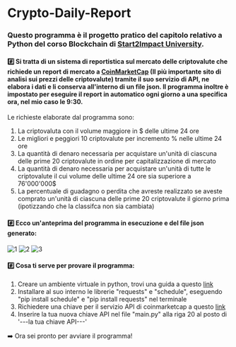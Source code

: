# Crypto-Daily-Report

### Questo programma è il progetto pratico del capitolo relativo a Python del corso Blockchain di [Start2Impact University](https://www.start2impact.it/master/blockchain-development/). ###

#### :hash: Si tratta di un sistema di reportistica sul mercato delle criptovalute che richiede un report di mercato a [CoinMarketCap](https://coinmarketcap.com/) (Il più importante sito di analisi sui prezzi delle criptovalute) tramite il suo servizio di API, ne elabora i dati e li conserva all'interno di un file json. Il programma inoltre è impostato per eseguire il report in automatico ogni giorno a una specifica ora, nel mio caso le 9:30.
Le richieste elaborate dal programma sono:

1. La criptovaluta con il volume maggiore in $ delle ultime 24 ore
2. Le migliori e peggiori 10 criptovalute per incremento % nelle ultime 24 ore
3. La quantità di denaro necessaria per acquistare un'unità di ciascuna delle prime 20 criptovalute in ordine per capitalizzazione di mercato
4. La quantità di denaro necessaria per acquistare un'unità di tutte le criptovalute il cui volume delle ultime 24 ore sia superiore a 76'000'000$
5. La percentuale di guadagno o perdita che avreste realizzato se aveste comprato un'unità di ciascuna delle prime 20 criptovalute il giorno prima (ipotizzando che la classifca non sia cambiata)


#### :hash: Ecco un'anteprima del programma in esecuzione e del file json generato:

![1](https://user-images.githubusercontent.com/122997887/215443693-ea6ad73d-5916-41ad-bb89-c90af43d8c2f.png)
![2](https://user-images.githubusercontent.com/122997887/215443711-5f9c4105-daee-487c-afb5-5d410105e822.png)
![3](https://user-images.githubusercontent.com/122997887/215443727-c846355e-5111-4cab-83dc-f262318654a8.png)



#### :hash: Cosa ti serve per provare il programma:

1. Creare un ambiente virtuale in python, trovi una guida a questo [link](https://youtu.be/S6LMNLKhaEM)
2. Installare al suo interno le librerie "requests" e "schedule", eseguendo "pip install schedule" e "pip install requests" nel terminale
3. Richiedere una chiave per il servizio API di coinmarketcap a questo [link](https://pro.coinmarketcap.com/)
4. Inserire la tua nuova chiave API nel file "main.py" alla riga 20 al posto di '---la tua chiave API---'

:arrow_right: Ora sei pronto per avviare il programma!
